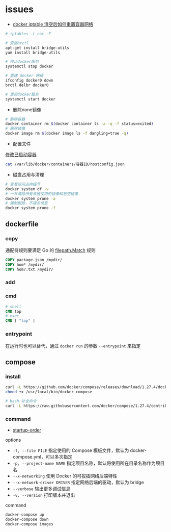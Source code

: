 # issues

- [docker iptable 清空后如何重置容器网络](https://blog.kelu.org/tech/2018/07/14/docker-restart-net-after-iptable-f.html)

```bash
# iptables -t nat -F

# 安装brctl
apt-get install bridge-utils
yum install bridge-utils

# 停止docker服务
systemctl stop docker

# 重建 docker 网络
ifconfig docker0 down
brctl delbr docker0

# 重启docker服务
systemctl start docker
```

- 删除none镜像

```bash
# 删除容器
docker container rm $(docker container ls -a -q -f status=exited)
# 删除镜像
docker image rm $(docker image ls -f dangling=true -q)
```

- 配置文件

[修改已启动容器](https://stackoverflow.com/questions/19335444/how-do-i-assign-a-port-mapping-to-an-existing-docker-container/)

```bash
cat /var/lib/docker/containers/容器ID/hostconfig.json
```

- 磁盘占用与清理

```bash
# 查看空间占用细节
docker system df -v
# 一并清除所有未被使用的镜像和悬空镜像
docker system prune -a
# 强制删除，不提示信息
docker system prune -f
```

## dockerfile

### copy

通配符规则要满足 Go 的 [filepath.Match](https://golang.org/pkg/path/filepath/#Match) 规则

```dockerfile
COPY package.json /mydir/
COPY hom* /mydir/
COPY hom?.txt /mydir/
```

### add

### cmd

```dockerfile
# shell
CMD top
# exec
CMD [ "top" ]
```

### entrypoint

在运行时也可以替代，通过 `docker run` 的参数 `--entrypoint` 来指定

## compose

### install

```bash
curl -L https://github.com/docker/compose/releases/download/1.27.4/docker-compose-`uname -s`-`uname -m` > /usr/local/bin/docker-compose
chmod +x /usr/local/bin/docker-compose

# bash 补全命令
curl -L https://raw.githubusercontent.com/docker/compose/1.27.4/contrib/completion/bash/docker-compose > /etc/bash_completion.d/docker-compose
```

### command

- [startup-order](https://docs.docker.com/compose/startup-order/)

options

- `-f, --file FILE` 指定使用的 Compose 模板文件，默认为 docker-compose.yml，可以多次指定
- `-p, --project-name NAME` 指定项目名称，默认将使用所在目录名称作为项目名
- `--x-networking` 使用 Docker 的可拔插网络后端特性
- `--x-network-driver DRIVER` 指定网络后端的驱动，默认为 bridge
- `--verbose` 输出更多调试信息
- `-v, --version` 打印版本并退出

command

```bash
docker-compose up
docker-compose down
docker-compose images
```

